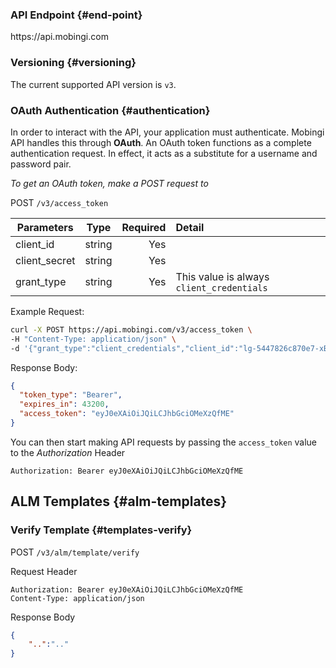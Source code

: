 ### API Endpoint {#end-point}

<div class="callout callout-info">
  <p>https://api.mobingi.com</p>
</div>

### Versioning {#versioning}

The current supported API version is `v3`.

### OAuth Authentication {#authentication}

In order to interact with the API, your application must authenticate. Mobingi API handles this through __OAuth__. An OAuth token functions as a complete authentication request. In effect, it acts as a substitute for a username and password pair.

_To get an OAuth token, make a POST request to_

<div class="callout callout-info">
POST <code>/v3/access_token</code>
</div>


| Parameters    | Type          | Required  | Detail       |
| ------------- |:-------------:| ---------:| :------------|
| client_id       | string        | Yes       |             |
| client_secret       | string        | Yes       |              |
| grant_type       | string        | Yes       | This value is always `client_credentials`             |


Example Request:

```bash
curl -X POST https://api.mobingi.com/v3/access_token \
-H "Content-Type: application/json" \
-d '{"grant_type":"client_credentials","client_id":"lg-5447826c870e7-xBV0OSJEN-tm","client_secret":"sFVYDoe08fxPjNgYvauYGOYCeXbOTE","grant_type":"client_credentials"}'
```

Response Body:

```json
{
  "token_type": "Bearer",
  "expires_in": 43200,
  "access_token": "eyJ0eXAiOiJQiLCJhbGciOMeXzQfME"
}
```
You can then start making API requests by passing the `access_token` value to the _Authorization_ Header

```
Authorization: Bearer eyJ0eXAiOiJQiLCJhbGciOMeXzQfME
```


## ALM Templates {#alm-templates}


### Verify Template {#templates-verify}

<div class="callout callout-info">
POST <code>/v3/alm/template/verify</code>
</div>

Request Header
```
Authorization: Bearer eyJ0eXAiOiJQiLCJhbGciOMeXzQfME
Content-Type: application/json
```

Response Body
```json
{
    "..":".."
}
```
